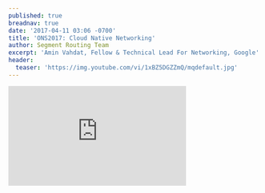 ```yaml
---
published: true
breadnav: true
date: '2017-04-11 03:06 -0700'
title: 'ONS2017: Cloud Native Networking'
author: Segment Routing Team
excerpt: 'Amin Vahdat, Fellow & Technical Lead For Networking, Google'
header:
  teaser: 'https://img.youtube.com/vi/1xBZ5DGZZmQ/mqdefault.jpg'
---    
```


       
<iframe width="355" height="200" src="https://www.youtube.com/embed/1xBZ5DGZZmQ?start=1637" frameborder="0" allowfullscreen></iframe>
